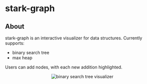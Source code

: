 # stark-graph

## About
stark-graph is an interactive visualizer for data structures. Currently supports: 

* binary search tree
* max heap

Users can add nodes, with each new addition highlighted.

<p align="center">
 <img src="https://github.com/gmal1/stark-graph/tree/master/assets/stark-bst.png" alt="binary search tree visualizer"></a>
</p>
